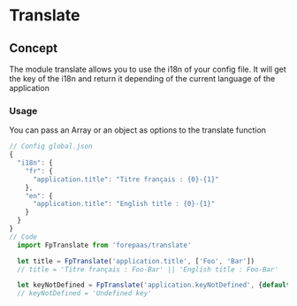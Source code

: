 # Translate

## Concept
The module translate allows you to use the i18n of your config file.
It will get the key of the i18n and return it depending of the current
language of the application

### Usage
You can pass an Array or an object as options to the translate function
```js
// Config global.json
{
  "i18n": {
    "fr": {
      "application.title": "Titre français : {0}-{1}"
    },
    "en": {
      "application.title": "English title : {0}-{1}"
    }
  }
}
// Code
  import FpTranslate from 'forepaas/translate'

  let title = FpTranslate('application.title', ['Foo', 'Bar'])
  // title = 'Titre français : Foo-Bar' || 'English title : Foo-Bar'

  let keyNotDefined = FpTranslate('application.keyNotDefined', {default: 'Undefined key'})
  // keyNotDefined = 'Undefined key'
```
